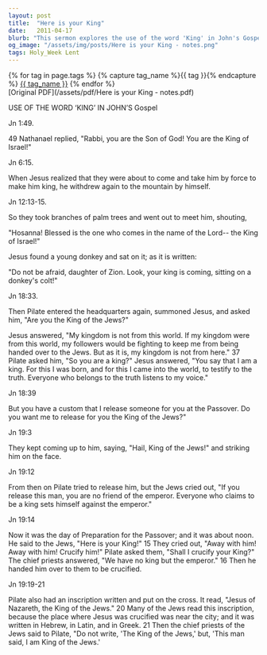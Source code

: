 ```yaml
---
layout: post
title:  "Here is your King"
date:   2011-04-17
blurb: "This sermon explores the use of the word 'King' in John's Gospel, examining various passages where it is mentioned. It delves into the concept of Jesus as the 'King of the Jews' and the implications of this title in the context of the Gospel. The sermon encourages listeners to reflect on the nature of Jesus' kingship and its significance in their faith journey."
og_image: "/assets/img/posts/Here is your King - notes.png"
tags: Holy_Week Lent
---    
```

<div class="tag-pills">
  {% for tag in page.tags %}
    {% capture tag_name %}{{ tag }}{% endcapture %}
    <a href="{{ site.baseurl }}/tag/{{ tag_name }}" class="tag-pill">{{ tag_name }}</a>
  {% endfor %}
</div>
[Original PDF](/assets/pdf/Here is your King - notes.pdf)

USE OF THE WORD ‘KING’ IN JOHN’S Gospel

Jn 1:49.

49 Nathanael replied, "Rabbi, you are the Son of God! You are the King of Israel!"

Jn 6:15.

When Jesus realized that they were about to come and take him by force to make him king, he withdrew again to the mountain by himself.

Jn 12:13-15.

So they took branches of palm trees and went out to meet him, shouting,

"Hosanna!
Blessed is the one who comes in the name of the Lord--
the King of Israel!"

Jesus found a young donkey and sat on it; as it is written:

"Do not be afraid, daughter of Zion.
Look, your king is coming,
sitting on a donkey's colt!"

Jn 18:33.

Then Pilate entered the headquarters again, summoned Jesus, and asked him, "Are you the King of the Jews?"

Jesus answered, "My kingdom is not from this world. If my kingdom were from this world, my followers would be fighting to keep me from being handed over to the Jews. But as it is, my kingdom is not from here." 37 Pilate asked him, "So you are a king?" Jesus answered, "You say that I am a king. For this I was born, and for this I came into the world, to testify to the truth. Everyone who belongs to the truth listens to my voice."

Jn 18:39

But you have a custom that I release someone for you at the Passover. Do you want me to release for you the King of the Jews?"

Jn 19:3

They kept coming up to him, saying, "Hail, King of the Jews!" and striking him on the face.

Jn 19:12

From then on Pilate tried to release him, but the Jews cried out, "If you release this man, you are no friend of the emperor. Everyone who claims to be a king sets himself against the emperor."

Jn 19:14

Now it was the day of Preparation for the Passover; and it was about noon. He said to the Jews, "Here is your King!" 15 They cried out, "Away with him! Away with him! Crucify him!" Pilate asked them, "Shall I crucify your King?" The chief priests answered, "We have no king but the emperor." 16 Then he handed him over to them to be crucified.

Jn 19:19-21

Pilate also had an inscription written and put on the cross. It read, "Jesus of Nazareth, the King of the Jews." 20 Many of the Jews read this inscription, because the place where Jesus was crucified was near the city; and it was written in Hebrew, in Latin, and in Greek. 21 Then the chief priests of the Jews said to Pilate, "Do not write, 'The King of the Jews,' but, 'This man said, I am King of the Jews.'

